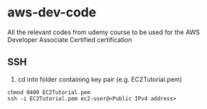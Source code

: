 # aws-dev-code
All the relevant codes from udemy course to be used for the AWS Developer Associate Certified certification

## SSH
1. cd into folder containing key pair (e.g. EC2Tutorial.pem)
```
chmod 0400 EC2Tutorial.pem
ssh -i EC2Tutorial.pem ec2-user@<Public IPv4 address>
```
